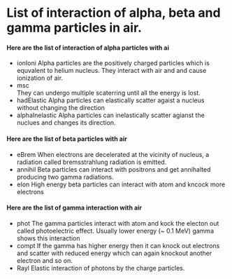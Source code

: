# List of interaction of alpha, beta and gamma particles in air.
#### Here are the list of interaction of alpha particles with ai
- ionIoni
Alpha particles are the positively charged particles which is equvalent to helium nucleus. They interact with air and and cause ionization of air.
- msc	
They can undergo multiple scaterring until all the energy is lost.
- hadElastic 
Alpha particles can elastically scatter agaist a nucleus without changing the direction
- alphaInelastic
Alpha particles can inelastically scatter agianst the nuclues and changes its direction.

#### Here are the list of beta particles with air
- eBrem
When electrons are decelerated at the vicinity of nucleus, a radiation called bremsstrahlung radiation is emitted.
- annihil
Beta particles can interact with positrons and  get annihalted producing two gamma radiations.
- eIon
High energy beta particles can interact with atom and kncock more electrons


#### Here are the list of gamma interaction with air

- phot 
The gamma particles interact with atom and kock the electon out called photoelectric effect. Usually lower energy (~ 0.1 MeV) gamma shows this interaction
- compt
If the gamma has higher energy then it can knock out electrons and scatter with reduced energy which can again knockout another electron and so on.
- Rayl
 Elastic interaction of photons by the charge particles.